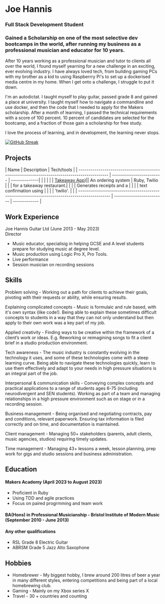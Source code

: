 # Joe Hannis

### Full Stack Development Student

###  Gained a Scholarship on one of the most selective dev bootcamps in the world, after running my business as a professional musician and educator for 10 years.

After 10 years working as a professional musician and tutor to clients all over the world, I found myself yearning for a new challenge in an exciting, ever evolving industry. I have always loved tech, from building gaming PCs with my brother as a kid to using Raspberrry Pi's to set up a dockerised media centre in my home. When I get onto a challenge, I struggle to put it down. 

I'm an autodictat. I taught myself to play guitar, passed grade 8 and gained a place at university. I taught myself how to navigate a commandline and use docker, and then the code that I needed to apply for the Makers scholarship. After a month of learning, I passed the technical requirements with a score of 100 percent. 10 percent of candidates are selected for the bootcamp, and a fraction of those gain a scholarship for free study.

I love the process of learning, and in development, the learning never stops.

[![GitHub Streak](https://github-readme-streak-stats.herokuapp.com?user=joehannis&theme=blue-green&date_format=j%20M%5B%20Y%5D)](https://git.io/streak-stats)

## Projects

| Name                                                                                           | Description               | Tech/tools    |
| ---------------------------------------------------------------------------------------------  | ------------------------- | --------------|        |                                                                                                |                           |               |
| [Takeaway App](https://github.com/joehannis/gs-skill-challenges/tree/main/takeaway-challenge))|| An ordering system        |  Ruby, Twilio |
|                                                                                                | for a takeaway restaurant.|               |
|                                                                                                | Generates receipts and a  |               |
|                                                                                                | text confirmation using   |               |
|                                                                                                | 'twilio'.                 |               |
| ---------------------------------------------------------------------------------------------- | ------------------------- | ------------- |

## Work Experience

Joe Hannis Guitar Ltd (June 2013 - May 2023)  
Director

- Music educator, specialisig in helping GCSE and A level students prepare for studying music at degree level.
- Music production using Logic Pro X, Pro Tools.
- Live performance
- Session musician on recording sessions

## Skills

Problem solving - Working out a path for clients to achieve their goals, pivoting with their requests or ability, while ensuring results.

Explaining complicated concepts - Music is formulaic and rule based, with it's own syntax (like code!). Being able to explain these sometimes difficult concepts to students in a way that they can not only understand but then apply to their own work was a key part of my job.

Applied creativity - Finding ways to be creative within the framework of a client’s work or ideas. E.g. Reworking or reimagining songs to fit a client brief in a studio production environment.

Tech awareness - The music industry is constantly evolving in the technology it uses, and some of these technologies come with a steep learning curve. Being able to navigate these technologies quickly, learn to use them effectively and adapt to your needs in high pressure situations is an integral part of the job.

Interpersonal & communication skills - Conveying complex concepts and practical applications to a range of students ages 6-75 (including neurodivergent and SEN students). Working as part of a team and managing relationships in a high pressure environment such as on stage or in a recording session.

Business management - Being organised and negotiating contracts, pay and conditions, relevant paperwork. Ensuring tax information is filed correctly and on time, and documentation is maintained.

Client management - Managing 50+ stakeholders (parents, adult clients, music agencies, studios) requiring timely updates.

Time management - Managing 43+ lessons a week, lesson planning, prep work for gigs and studio sessions and business administration.

## Education

#### Makers Academy (April 2023 to August 2023)
- Proficient in Ruby
- Using TDD and agile practices
- Focus on paired progrmming and team work
#### BA(Hons) in Professional Musicianship - Bristol Institute of Modern Music (September 2010 - June 2013)


#### Any other qualifications

- RSL Grade 8 Electric Guitar
- ABRSM Grade 5 Jazz Alto Saxophone

## Hobbies
- Homebrewer - My biggest hobby, I brew around 200 litres of beer a year in many different styles, entering competitions and being part of a local homebrewing club.
- Gaming - Mainly on my Xbox series X
- Travel - 30 + countries and counting
